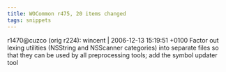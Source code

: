 ```yaml
---
title: WOCommon r475, 20 items changed
tags: snippets
---
```


r1470@cuzco (orig r224): wincent | 2006-12-13 15:19:51 +0100 Factor out lexing utilities (NSString and NSScanner categories) into separate files so that they can be used by all preprocessing tools; add the symbol updater tool
